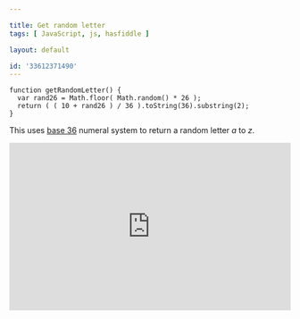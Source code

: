 ```yaml
---

title: Get random letter
tags: [ JavaScript, js, hasfiddle ]

layout: default

id: '33612371490'
---
```


    function getRandomLetter() {
      var rand26 = Math.floor( Math.random() * 26 );
      return ( ( 10 + rand26 ) / 36 ).toString(36).substring(2);
    }

This uses [base 36](http://en.wikipedia.org/wiki/Base_36) numeral system to return a random letter _a_ to _z_. 

<iframe style="width: 100%; height: 300px" src="http://jsfiddle.net/desandro/u2WgV/embedded/result,js" allowfullscreen="allowfullscreen" frameborder="0"> </iframe>
